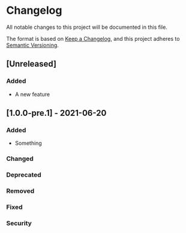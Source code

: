# Changelog
All notable changes to this project will be documented in this file.

The format is based on [Keep a Changelog](https://keepachangelog.com/en/1.0.0/),
and this project adheres to [Semantic Versioning](https://semver.org/spec/v2.0.0.html).

## [Unreleased]
### Added
- A new feature

## [1.0.0-pre.1] - 2021-06-20
### Added
- Something

### Changed

### Deprecated

### Removed

### Fixed

### Security